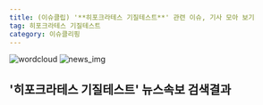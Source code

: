 ```yaml
---
title: (이슈클립) '**히포크라테스 기질테스트**' 관련 이슈, 기사 모아 보기
tag: 히포크라테스 기질테스트
category: 이슈클리핑
---
```

![wordcloud](https://s3.ap-northeast-2.amazonaws.com/lyrics101-wordcloud/2018-10-02-1538421027.png)
![news_img](https://user-images.githubusercontent.com/42597476/44507050-1206f400-a6e4-11e8-8d98-7ffbfebb353f.png)
## **'**히포크라테스 기질테스트**'** 뉴스속보 검색결과

